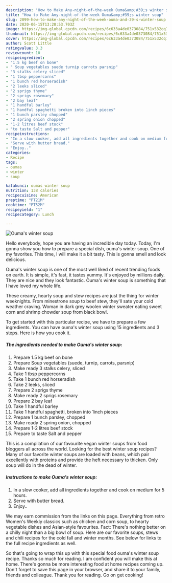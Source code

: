 ```yaml
---
description: "How to Make Any-night-of-the-week Ouma&amp;#39;s winter soup"
title: "How to Make Any-night-of-the-week Ouma&amp;#39;s winter soup"
slug: 2099-how-to-make-any-night-of-the-week-ouma-and-39-s-winter-soup
date: 2020-06-15T13:20:53.703Z
image: https://img-global.cpcdn.com/recipes/6c633a4de0373084/751x532cq70/oumas-winter-soup-recipe-main-photo.jpg
thumbnail: https://img-global.cpcdn.com/recipes/6c633a4de0373084/751x532cq70/oumas-winter-soup-recipe-main-photo.jpg
cover: https://img-global.cpcdn.com/recipes/6c633a4de0373084/751x532cq70/oumas-winter-soup-recipe-main-photo.jpg
author: Scott Little
ratingvalue: 3.3
reviewcount: 10
recipeingredient:
- "1.5 kg beef on bone"
- " Soup vegetables suede turnip carrots parsnip"
- "3 stalks celery sliced"
- "1 tbsp peppercorns"
- "1 bunch red horseradish"
- "2 leeks sliced"
- "2 sprigs thyme"
- "2 sprigs rosemary"
- "2 bay leaf"
- "1 handful barley"
- "1 handful spaghetti broken into 1inch pieces"
- "1 bunch parsley chopped"
- "2 spring onion chopped"
- "1-2 litres beef stock"
- "to taste Salt and pepper"
recipeinstructions:
- "In a slow cooker, add all ingredients together and cook on medium for 5 hours."
- "Serve with butter bread."
- "Enjoy.."
categories:
- Recipe
tags:
- oumas
- winter
- soup

katakunci: oumas winter soup 
nutrition: 138 calories
recipecuisine: American
preptime: "PT21M"
cooktime: "PT52M"
recipeyield: "1"
recipecategory: Lunch

---
```



![Ouma&#39;s winter soup](https://img-global.cpcdn.com/recipes/6c633a4de0373084/751x532cq70/oumas-winter-soup-recipe-main-photo.jpg)

Hello everybody, hope you are having an incredible day today. Today, I'm gonna show you how to prepare a special dish, ouma&#39;s winter soup. One of my favorites. This time, I will make it a bit tasty. This is gonna smell and look delicious.

Ouma&#39;s winter soup is one of the most well liked of recent trending foods on earth. It is simple, it's fast, it tastes yummy. It's enjoyed by millions daily. They are nice and they look fantastic. Ouma&#39;s winter soup is something that I have loved my whole life.

These creamy, hearty soup and stew recipes are just the thing for winter weeknights. From minestrone soup to beef stew, they&#39;ll sate your cold weather craving. Woman in dark grey woolen winter sweater eating sweet corn and shrimp chowder soup from black bowl.


To get started with this particular recipe, we have to prepare a few ingredients. You can have ouma&#39;s winter soup using 15 ingredients and 3 steps. Here is how you cook it.

<!--inarticleads1-->

##### The ingredients needed to make Ouma&#39;s winter soup:

1. Prepare 1.5 kg beef on bone
1. Prepare  Soup vegetables (suede, turnip, carrots, parsnip)
1. Make ready 3 stalks celery, sliced
1. Take 1 tbsp peppercorns
1. Take 1 bunch red horseradish
1. Take 2 leeks, sliced
1. Prepare 2 sprigs thyme
1. Make ready 2 sprigs rosemary
1. Prepare 2 bay leaf
1. Take 1 handful barley
1. Take 1 handful spaghetti, broken into 1inch pieces
1. Prepare 1 bunch parsley, chopped
1. Make ready 2 spring onion, chopped
1. Prepare 1-2 litres beef stock
1. Prepare to taste Salt and pepper


This is a compilation of our favourite vegan winter soups from food bloggers all across the world. Looking for the best winter soup recipes? Many of our favorite winter soups are loaded with beans, which pair excellently with proteins and provide the heft necessary to thicken. Only soup will do in the dead of winter. 

<!--inarticleads2-->

##### Instructions to make Ouma&#39;s winter soup:

1. In a slow cooker, add all ingredients together and cook on medium for 5 hours.
1. Serve with butter bread.
1. Enjoy..


We may earn commission from the links on this page. Everything from retro Women&#39;s Weekly classics such as chicken and corn soup, to hearty vegetable dishes and Asian-style favourites. Fact: There&#39;s nothing better on a chilly night than a big bowl of soup. Here are our favorite soups, stews and chili recipes for the cold fall and winter months. See below for links to the full recipe ingredients as well. 

So that's going to wrap this up with this special food ouma&#39;s winter soup recipe. Thanks so much for reading. I am confident you will make this at home. There's gonna be more interesting food at home recipes coming up. Don't forget to save this page in your browser, and share it to your family, friends and colleague. Thank you for reading. Go on get cooking!
